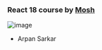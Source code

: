 ### React 18 course by [Mosh](https://codewithmosh.com/)
![image](https://github.com/iambetaraybill/game-hub/assets/45901177/4c5beb81-b9e0-4cf7-92fb-2aa66b4da3ee)
- Arpan Sarkar